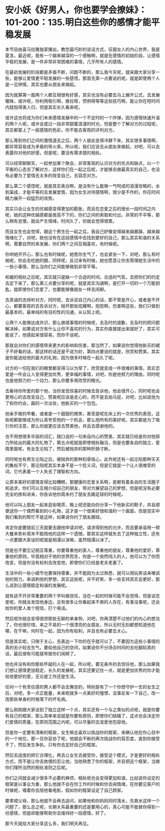 # 安小妖《好男人，你也要学会撩妹》：101-200：135.明白这些你的感情才能平稳发展

本节目由喜马拉雅独家播出，教您最巧妙的说话方式，征服女人的内心世界，我是夏洛，最近呢，我有一个越来越深的一个感触啊，就是在感情的初始阶段，让感情平稳的发展，是一件非常非常困难的事情，几乎所有人的感情。

在最初发展的阶段都是矛盾不断，问题不断的，那么我今天呢，就来跟大家分享一些，能够让爱情更平稳发展的一些感悟，那首先第一点要说的呢，就是即使两个人是一见钟情，其实也要从朋友来做起。

因为就算第一面两个人都互相很有好感，其实也没有必要去马上展开公式，去发展暧昧，或许呢，你利用吸引啊，推拉呀，惯例呀等等这些技巧啊，能让你在短时间内就抱得美人归，但是其实长久看来呢。

或许这也将成为你们未来感情发展中的一个不定时的一个炸弹，因为感情快速升温的两个人呢，或许会度过一段非常甜蜜浪漫的时光，但是整个了解对方的过程呢，其实都蒙上了一层感情的色彩，你不能去客观的评判对方。

那么等到你们之间的激情退去之后，两个人彼此变得冷静下来，其实很多事情啊，都非常容易成为矛盾的导火索，所以呢，我们应该去从朋友来做起，对吧，可以去表露你对他的好感，但是呢，要没有需求感的相处。

可以经常聊聊天，一起参加某个聚会，非常客观的认识对方的优点和缺点，以一个平衡的心态去了解对方，这样你们在一起之后呢，才能够去做最真实的自己，也没有必要为了爱情去太多的改变自己，去容忍对方。

那么第二个感悟呢，就是其实表白啊，是没有什么能够一气呵成的浪漫攻略的，水到渠成，才能平等的去发展爱情，因为女生对待感情啊，很少是不作的，你花时间精力展开一段猛烈的攻势。

其实只会让女生的优越感变得更加的膨胀，而且在恋爱之后的很长一段时间之内呢，她的这种优越感都是居高不下的，你们之间的索取和付出，非常的不平等，那么稍有怠慢，就会产生情绪，时间久了，你就会觉得很累。

而且女生也会觉得，跟这个男生在一起之后，我自己好像变得越来越暴躁，越来越情绪化了，对吧，她也没有在这段感情中去找到更好的自己，那么其实和谐的关系啊，需要自然的来发展，你们两个之间互相喜欢，有时候呢。

你哄她开开心，那么也有时候呢，她惹你生气了，也会紧张一下，对吧，那么有时候呢，你会去吃她的醋，同样呢，反过来有时候，她也愿意让你去管理她生活中的一些小事情，那么当你们之间能够做到非常平等。

和缓的相处之后呢，其实就只是缺一个合适的时间，合适的气氛，去把你们的约定去定下来了，那么第三点要分享的呢，就是其实沟通啊，是打开一切的一个万能钥匙，就即使你们恋爱了，也要能够像朋友一样去闲聊。

去真诚的去倾听对方，同时呢，去诉说自己内心的话，那不管是开心，或者是不开心，都要客观的去告诉对方，抛开那些炫耀啊，抱怨啊，伤害啊这些，我们只做到最基本的，最单纯的有目的性的沟通，从认知上呢。

让两个人能够达成共识，那么做错事情的时候呢，去及时的道歉，去及时的把问题解决掉，如果说对方有什么让你不喜欢的行为，其实你直接提出来就好了，其实可能说了，他感起来很容易，而你不说呢。

那就会对你们的感情带来更大的影响和伤害，那当然了，如果说你觉得他新买的裙子不好看的话，那这样的话还是不说为妙，第四点要说的就是，欣赏和赞美，其实是你能送给他的最大的礼物，因为很多时候在一起久了呢。

对方的一切在我们的眼里都变得习以为常了，欣赏就变成一件很难的事情，其实恋爱是一件会让人变得更加优秀，更幸福的事情，对吧，你是他努力的理由，同时呢也是他努力的一个动力，那么你要多用欣赏的眼光。

去看待你所爱的那个他，当你发现惊喜的时候去告诉他，他会很开心，同时呢也会更用心的去改变自己，赞美呢应该是走心的，而不是去拍马屁，对吧，比如说他为了和你约会，画的一次淡妆，他新买的一个包包。

他亲手做的早餐，或者是一个甜甜的微笑，甚至是呢在床上的一次优秀的表现，这些呢都能够成为你认真夸奖他的一个机会，那么他所有的美好呢，其实都是为了吸引你的注意，那么你就更应该去赞美他，并且去感谢他的。

也不用想很多华丽的词汇，随口说的一句来自内心的赞美，其实就已经是你对他努力所给出的最大的礼物了，第五点呢就是即使相处融洽，但是也要各自的独立，爱情里面呢，有女生沦陷了，然后被抛弃的那种肝肠寸断。

同时呢也有男生沦陷之后，被抛弃的那种刻骨铭心，此外呢还有一起沦陷那种天天的集权不宁，那沦陷呢其实本身不是一个贬义词，但是它就是一个让人很难受的词，它代表着一个人失去了理智和方向。

让原本美好的感情变得比较糟糕，那健康的恋爱关系啊，是都有着各自的生活圈子和追求，你们可以互相介绍自己的朋友，带对方展望自己的梦想，但是呢没有必要完全的掺和进来，你告诉他你周末约了朋友去踢足球的时候呢。

他可以叫上朋友一起来逛街喝茶，晚上呢还能向你分享一下他新买的鞋子，并且顺便送你一个偶然看到的小礼物，这才是一个很美好很和谐的一个画面，但是现实中我们看到的帮忙不是这样，如果说你约了朋友踢球。

肯定你是要提前三天就要去跟他申请对吧，请求得到他的允许，而且要承诺用一顿大餐来弥补周末不能陪他的这样一个遗憾，那其实这样就失去了这种独立性，还有一点要跟大家谈的呢就是相濡以沫嘛，虽然相濡以沫了。

但是也不要忘记相互尊重，你要尊重他的家人，尊重他的朋友，尊重他的爱好，尊重他的原则，毕竟相对于他的世界而言，你是一个突然闯入的人，他可以为了你而改变，但是你没有权利去改变他，即使你们已经是老夫老妻了。

生活中的一些小细节也要保持尊重，并不能因为太过熟悉，就可以用玩笑话来嘲讽他的努力，来讽刺他的梦想，其实这些呢，并不好笑，多一些支持其实会更好，那么说到让感情稳定和谐的发展呢。

就有逃不开非常重要的两个字叫做信任，没在一起的时候可能不会觉得，但是谈恋爱呢，你就会发现他身边，总有很多让你看起来不爽的人存在，有事没事呢，还会给你的爱人发个短信，打个电话。

然后呢你就会变得很烦那些无聊的单身狗，对吧，你再清楚不过他们的内心的想法了，你也很珍惜，来之不易的一个很漂亮的女朋友，所以无时无刻都想知道他在哪，在干嘛，何时在一起，因为你有权利，并且也有必要去关心。

但是其实呢，只限于关心，去表达一下你的在乎就可以了，不要因为这些小事情的真的去计较去生气，要给他自己的空间，如果说你不分场合时间的去吃醋较真的话，最后很有可能就导致你们闹掰了。

他也并没有和你那些怀疑的人在一起，所以呢，要无条件的去信任他，那么如果我们想让感情更加稳定，长久的发展呢，其实还要记住一点，就是更加优秀的你才能给他更好的爱，无论是工作还是生活。

任何一个有责任感的男人都不会去懈怠的，特别是有了一个你想守护一生的女生之后，对吧，多一点正能量，未来呢就多一点美好的憧憬，没事反省一下自己，改一改那些单身的时候落下的坏毛病。

那么刚刚跟大家谈到了独立这样一个点，其实还有一个与之类似的点呢，就是你要有自己的框架，那么简单来说就是你要有原则，即使你们结婚了，这点也会决定你们爱情的质量，在原则范围之内呢，可以尽量的去宠爱他包容他。

但是你一定要有清晰的框架，女生嘛总喜欢以挑战你的框架，来确认他在你心目中的一个地位，那一旦你妥协了呢，他就会不断的再次挑战你的容忍度，直到你接受不了，然后发生争执，只有你去定好自己的框架。

然后去适度的把它合理化，再去让女生去接受你，接受这个模式，才是更好的相处方式，而不是让你去依偎的忍让他，当他熟悉了你的框架，并且把这个框架，当做你们理所当然的相处准则之后呢。

你们之间就会减少很多不必要的麻烦，相处呢也会变得更加和谐，比如说你设定的框架是以事业为重，那么他就不会在你工作的时候和你去闹情绪，在你要见客户的时候呢，缠着你去陪他看电影，假如你的框架设定了自己顾家。

要孝顺父母，那么他就不会再去追问，如果他和你妈妈同时落水，先救水这样一个问题了，那么总之呢，长期关系最重要的还是要用心的，真心可能不能替你得到一份感情，但是却能够帮助你去维持好一段感情，好了。

那今天就给大家分享这么多，我们明天再见。